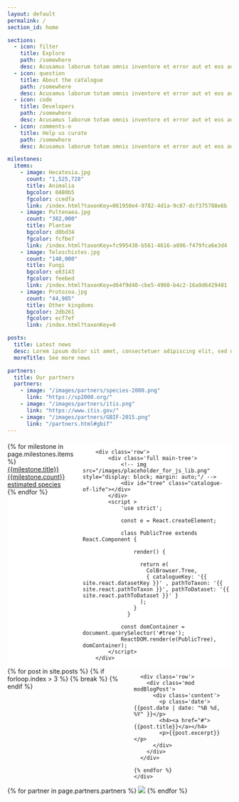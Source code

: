 ```yaml
---
layout: default
permalink: /
section_id: home

sections:
  - icon: filter
    title: Explore
    path: /somewhere
    desc: Acusamus laborum totam omnis inventore et error aut et eos aut. fuga mollitia vitae id enim omnis perspiciatis. modi maxime eos.
  - icon: question
    title: About the catalogue
    path: /somewhere
    desc: Acusamus laborum totam omnis inventore et error aut et eos aut. fuga mollitia vitae id enim omnis perspiciatis. modi maxime eos.
  - icon: code
    title: Developers
    path: /somewhere
    desc: Acusamus laborum totam omnis inventore et error aut et eos aut. fuga mollitia vitae id enim omnis perspiciatis. modi maxime eos.
  - icon: comments-o
    title: Help us curate
    path: /somewhere
    desc: Acusamus laborum totam omnis inventore et error aut et eos aut. fuga mollitia vitae id enim omnis perspiciatis. modi maxime eos.

milestones:
  items:
    - image: Hecatesia.jpg
      count: "1,525,728"
      title: Animalia
      bgcolor: 0480b5
      fgcolor: ccedfa
      link: /index.html?taxonKey=061950e4-9782-4d1a-9c87-dcf375788e6b
    - image: Pultenaea.jpg
      count: "382,000"
      title: Plantae
      bgcolor: d0bd34
      fgcolor: fcfbe7
      link: /index.html?taxonKey=fc995438-b561-4616-a896-f479fca6e3d4
    - image: Teloschistes.jpg
      count: "140,000"
      title: Fungi
      bgcolor: e83143
      fgcolor: feebed
      link: /index.html?taxonKey=d64f9d40-cbe5-4908-b4c2-16a9d6429401
    - image: Protozoa.jpg
      count: "44,985"
      title: Other kingdoms
      bgcolor: 2db261
      fgcolor: ecf7ef
      link: /index.html?taxonKey=0

posts:
  title: Latest news
  desc: Lorem ipsum dolor sit amet, consectetuer adipiscing elit, sed diam nonummy nibh euismod tincidunt ut laoreet dolore magna aliquam erat volutpat consectetuer sit amet magna adipiscing. Lorem ipsum dolor sit amet, consectetuer adipiscing elit, sed diam nonummy nibh euismod tincidunt ut laoreet dolore magna aliquam erat volutpat consectetuer sit amet magna adipiscing.
  moreTitle: See more news

partners:
  title: Our partners
  partners: 
    - image: "/images/partners/species-2000.png"
      link: "https://sp2000.org/"
    - image: "/images/partners/itis.png"
      link: "https://www.itis.gov/"
    - image: "/images/partners/GBIF-2015.png"
      link: "/partners.html#gbif"
---
```


<div class='full'>
  <div class='row'>
    <div class="medium-8 columns" style="background: white; margin-top: 20px;">
        <div class='row'>
            {% for milestone in page.milestones.items %}
                  <a href="{{milestone.link}}">
                    <div class='small-3 small-3 columns' style='background-color: #fff;'>
                      <div class='mod modMilestone' style='background: url(/images/kingdoms/{{milestone.image}}); background-size: cover; background-position: center'>
                          <div class="milestoneText" style='background-color: #{{milestone.bgcolor}}; color: #{{milestone.fgcolor}};'>
                              <div class="milestoneTitle">{{milestone.title}}</div>
                              <div class="milestoneCount">{{milestone.count}} estimated species</div>
                          </div>
                      </div>
                    </div>
                  </a>
            {% endfor %}
        </div>

        <div class='row'>
            <div class='full main-tree'>
                <!-- img src="/images/placeholder_for_js_lib.png" style="display: block; margin: auto;"/ -->
                <div id="tree" class="catalogue-of-life"></div>
            </div>
            <script >
                'use strict';

                const e = React.createElement;

                class PublicTree extends React.Component {

                    render() {

                      return e(
                        ColBrowser.Tree,
                        { catalogueKey: '{{ site.react.datasetKey }}' , pathToTaxon: '{{ site.react.pathToTaxon }}', pathToDataset: '{{ site.react.pathToDataset }}' }
                      );
                    }
                  }

                const domContainer = document.querySelector('#tree');
                ReactDOM.render(e(PublicTree), domContainer);
            </script>
        </div> 
   </div>
    <div class='medium-4 columns'>
    {% for post in site.posts %}
      {% if forloop.index > 3 %}
        {% break %}
      {% endif %}

      <div class='row'>
        <div class='mod modBlogPost'>
          <div class='content'>
            <p class='date'>{{post.date | date: "%B %d, %Y" }}</p>
            <h4><a href="#">{{post.title}}</a></h4>
            <p>{{post.excerpt}}</p>
          </div>
        </div>
      </div>

    {% endfor %}
    </div>
  </div>
  <div class='spacing'></div>
  <div class="row partners">
    {% for partner in page.partners.partners %}
        <a href="{{partner.link}}" target="_blank"><img src="{{partner.image}}"></a>
    {% endfor %}
  </div>
  <div class='spacing'></div>
</div>
